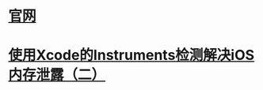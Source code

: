 # [官网](https://developer.apple.com/library/content/documentation/DeveloperTools/Conceptual/InstrumentsUserGuide/)

# [使用Xcode的Instruments检测解决iOS内存泄露（二）](http://www.swifty.cc/610.htm)





